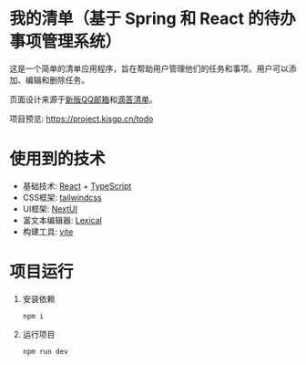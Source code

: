 # 我的清单（基于 Spring 和 React 的待办事项管理系统）

这是一个简单的清单应用程序，旨在帮助用户管理他们的任务和事项。用户可以添加、编辑和删除任务。

页面设计来源于[新版QQ邮箱](https://mdnice.com/writing/a045df0e670e426aa8957858cf27f49b)和[滴答清单](https://dida365.com/)。

项目预览: https://project.kisgp.cn/todo

# 使用到的技术

- 基础技术: [React](https://react.dev/) + [TypeScript](https://www.typescriptlang.org/)
- CSS框架: [tailwindcss](https://www.tailwindcss.cn/)
- UI框架: [NextUI](https://nextui.org/)
- 富文本编辑器: [Lexical](https://lexical.dev/)
- 构建工具: [vite](https://vitejs.dev/)

# 项目运行

1. 安装依赖
  
    ``` 
    npm i
    ```

2. 运行项目
  
    ``` 
    npm run dev
    ```
